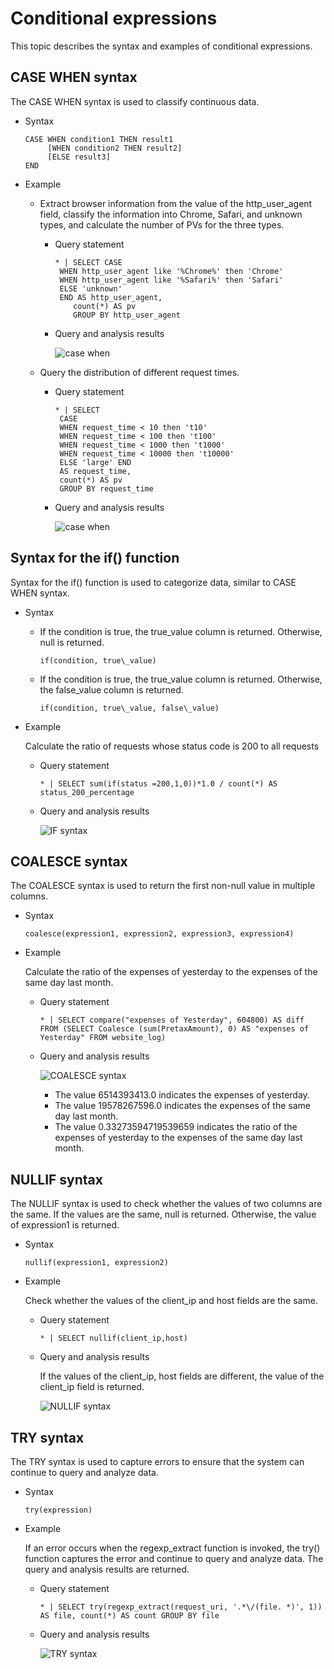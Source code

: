 # Conditional expressions

This topic describes the syntax and examples of conditional expressions.

## CASE WHEN syntax

The CASE WHEN syntax is used to classify continuous data.

-   Syntax

    ```
    CASE WHEN condition1 THEN result1
         [WHEN condition2 THEN result2]
         [ELSE result3]
    END
    ```

-   Example
    -   Extract browser information from the value of the http\_user\_agent field, classify the information into Chrome, Safari, and unknown types, and calculate the number of PVs for the three types.
        -   Query statement

            ```
            * | SELECT CASE
             WHEN http_user_agent like '%Chrome%' then 'Chrome'
             WHEN http_user_agent like '%Safari%' then 'Safari'
             ELSE 'unknown' 
             END AS http_user_agent,
                count(*) AS pv
                GROUP BY http_user_agent
            ```

        -   Query and analysis results

            ![case when](https://static-aliyun-doc.oss-accelerate.aliyuncs.com/assets/img/en-US/4341466161/p242703.png)

    -   Query the distribution of different request times.
        -   Query statement

            ```
            * | SELECT 
             CASE
             WHEN request_time < 10 then 't10'
             WHEN request_time < 100 then 't100'
             WHEN request_time < 1000 then 't1000'
             WHEN request_time < 10000 then 't10000'
             ELSE 'large' END
             AS request_time,
             count(*) AS pv
             GROUP BY request_time
            ```

        -   Query and analysis results

            ![case when](https://static-aliyun-doc.oss-accelerate.aliyuncs.com/assets/img/en-US/4341466161/p242719.png)


## Syntax for the if\(\) function

Syntax for the if\(\) function is used to categorize data, similar to CASE WHEN syntax.

-   Syntax
    -   If the condition is true, the true\_value column is returned. Otherwise, null is returned.

        ```
        if(condition, true\_value)
        ```

    -   If the condition is true, the true\_value column is returned. Otherwise, the false\_value column is returned.

        ```
        if(condition, true\_value, false\_value)
        ```

-   Example

    Calculate the ratio of requests whose status code is 200 to all requests

    -   Query statement

        ```
        * | SELECT sum(if(status =200,1,0))*1.0 / count(*) AS status_200_percentage
        ```

    -   Query and analysis results

        ![IF syntax](https://static-aliyun-doc.oss-accelerate.aliyuncs.com/assets/img/en-US/4341466161/p242733.png)


## COALESCE syntax

The COALESCE syntax is used to return the first non-null value in multiple columns.

-   Syntax

    ```
    coalesce(expression1, expression2, expression3, expression4)
    ```

-   Example

    Calculate the ratio of the expenses of yesterday to the expenses of the same day last month.

    -   Query statement

        ```
        * | SELECT compare("expenses of Yesterday", 604800) AS diff FROM (SELECT Coalesce (sum(PretaxAmount), 0) AS "expenses of Yesterday" FROM website_log)
        ```

    -   Query and analysis results

        ![COALESCE syntax](https://static-aliyun-doc.oss-accelerate.aliyuncs.com/assets/img/en-US/4341466161/p242738.png)

        -   The value 6514393413.0 indicates the expenses of yesterday.
        -   The value 19578267596.0 indicates the expenses of the same day last month.
        -   The value 0.33273594719539659 indicates the ratio of the expenses of yesterday to the expenses of the same day last month.

## NULLIF syntax

The NULLIF syntax is used to check whether the values of two columns are the same. If the values are the same, null is returned. Otherwise, the value of expression1 is returned.

-   Syntax

    ```
    nullif(expression1, expression2)
    ```

-   Example

    Check whether the values of the client\_ip and host fields are the same.

    -   Query statement

        ```
        * | SELECT nullif(client_ip,host)
        ```

    -   Query and analysis results

        If the values of the client\_ip, host fields are different, the value of the client\_ip field is returned.

        ![NULLIF syntax](https://static-aliyun-doc.oss-accelerate.aliyuncs.com/assets/img/en-US/4341466161/p242741.png)


## TRY syntax

The TRY syntax is used to capture errors to ensure that the system can continue to query and analyze data.

-   Syntax

    ```
    try(expression)
    ```

-   Example

    If an error occurs when the regexp\_extract function is invoked, the try\(\) function captures the error and continue to query and analyze data. The query and analysis results are returned.

    -   Query statement

        ```
        * | SELECT try(regexp_extract(request_uri, '.*\/(file. *)', 1)) AS file, count(*) AS count GROUP BY file
        ```

    -   Query and analysis results

        ![TRY syntax](https://static-aliyun-doc.oss-accelerate.aliyuncs.com/assets/img/en-US/4341466161/p247464.png)


